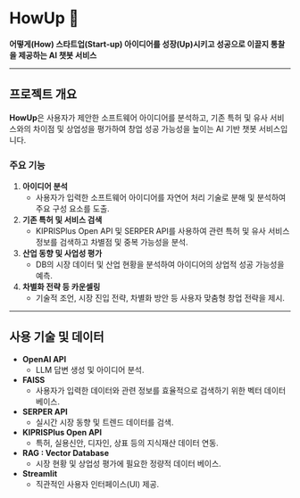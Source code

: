 # HowUp 🚀  
**어떻게(How) 스타트업(Start-up) 아이디어를 성장(Up)시키고 성공으로 이끌지 통찰을 제공하는 AI 챗봇 서비스**

---

## 프로젝트 개요
**HowUp**은 사용자가 제안한 소프트웨어 아이디어를 분석하고, 기존 특허 및 유사 서비스와의 차이점 및 상업성을 평가하여 창업 성공 가능성을 높이는 AI 기반 챗봇 서비스입니다.


### 주요 기능
1. **아이디어 분석**  
   - 사용자가 입력한 소프트웨어 아이디어를 자연어 처리 기술로 분해 및 분석하여 주요 구성 요소를 도출.
2. **기존 특허 및 서비스 검색**  
   - KIPRISPlus Open API 및 SERPER API를 사용하여 관련 특허 및 유사 서비스 정보를 검색하고 차별점 및 중복 가능성을 분석.
3. **산업 동향 및 사업성 평가**  
   - DB의 시장 데이터 및 산업 현황을 분석하여 아이디어의 상업적 성공 가능성을 예측.
4. **차별화 전략 등 카운셀링**  
   - 기술적 조언, 시장 진입 전략, 차별화 방안 등 사용자 맞춤형 창업 전략을 제시.

---

## 사용 기술 및 데이터
- **OpenAI API**  
  - LLM 답변 생성 및 아이디어 분석.
- **FAISS**  
  - 사용자가 입력한 데이터와 관련 정보를 효율적으로 검색하기 위한 벡터 데이터베이스.
- **SERPER API**  
  - 실시간 시장 동향 및 트렌드 데이터를 검색.
- **KIPRISPlus Open API**  
  - 특허, 실용신안, 디자인, 상표 등의 지식재산 데이터 연동.
- **RAG : Vector Database**  
  - 시장 현황 및 상업성 평가에 필요한 정량적 데이터 베이스.
- **Streamlit**  
  - 직관적인 사용자 인터페이스(UI) 제공.